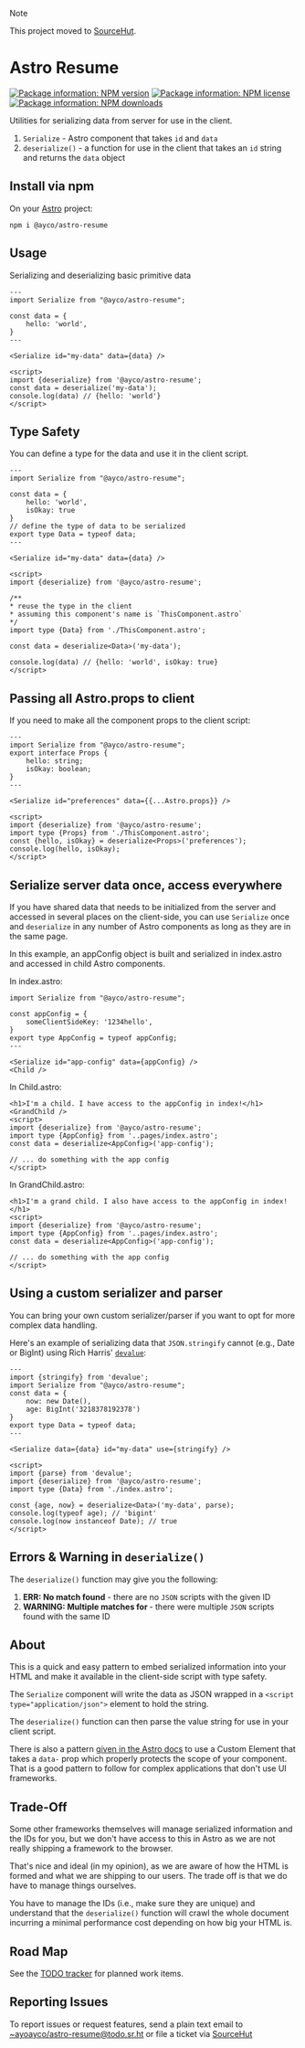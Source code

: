 > [!NOTE]
> This project moved to [SourceHut](https://git.sr.ht/~ayoayco/astro-resume).

# Astro Resume

[![Package information: NPM version](https://img.shields.io/npm/v/@ayco/astro-resume)](https://www.npmjs.com/package/@ayco/astro-resume)
[![Package information: NPM license](https://img.shields.io/npm/l/@ayco/astro-resume)](https://www.npmjs.com/package/@ayco/astro-resume)
[![Package information: NPM downloads](https://img.shields.io/npm/dt/@ayco/astro-resume)](https://www.npmjs.com/package/@ayco/astro-resume)

Utilities for serializing data from server for use in the client.

1. `Serialize` - Astro component that takes `id` and `data`
1. `deserialize()` - a function for use in the client that takes an `id` string and returns the `data` object

## Install via npm

On your [Astro](https://astro.build) project:

```
npm i @ayco/astro-resume
```

## Usage

Serializing and deserializing basic primitive data

```astro
---
import Serialize from "@ayco/astro-resume";

const data = {
	hello: 'world',
}
---

<Serialize id="my-data" data={data} />

<script>
import {deserialize} from '@ayco/astro-resume';
const data = deserialize('my-data');
console.log(data) // {hello: 'world'}
</script>

```

## Type Safety

You can define a type for the data and use it in the client script.

```astro
---
import Serialize from "@ayco/astro-resume";

const data = {
	hello: 'world',
	isOkay: true
}
// define the type of data to be serialized
export type Data = typeof data;
---

<Serialize id="my-data" data={data} />

<script>
import {deserialize} from '@ayco/astro-resume';

/**
* reuse the type in the client
* assuming this component's name is `ThisComponent.astro`
*/
import type {Data} from './ThisComponent.astro';

const data = deserialize<Data>('my-data');

console.log(data) // {hello: 'world', isOkay: true}
</script>
```

## Passing all Astro.props to client

If you need to make all the component props to the client script:

```astro
---
import Serialize from "@ayco/astro-resume";
export interface Props {
	hello: string;
	isOkay: boolean;
}
---

<Serialize id="preferences" data={{...Astro.props}} />

<script>
import {deserialize} from '@ayco/astro-resume';
import type {Props} from './ThisComponent.astro';
const {hello, isOkay} = deserialize<Props>('preferences');
console.log(hello, isOkay);
</script>
```

## Serialize server data once, access everywhere

If you have shared data that needs to be initialized from the server and accessed in several places on the client-side, you can use `Serialize` once and `deserialize` in any number of Astro components as long as they are in the same page.

In this example, an appConfig object is built and serialized in index.astro and accessed in child Astro components.

In index.astro:
```astro
import Serialize from "@ayco/astro-resume";

const appConfig = {
	someClientSideKey: '1234hello',
}
export type AppConfig = typeof appConfig;
---

<Serialize id="app-config" data={appConfig} />
<Child />
```

In Child.astro:
```astro
<h1>I'm a child. I have access to the appConfig in index!</h1>
<GrandChild />
<script>
import {deserialize} from '@ayco/astro-resume';
import type {AppConfig} from '..pages/index.astro';
const data = deserialize<AppConfig>('app-config');

// ... do something with the app config
</script>
```

In GrandChild.astro:
```astro
<h1>I'm a grand child. I also have access to the appConfig in index!</h1>
<script>
import {deserialize} from '@ayco/astro-resume';
import type {AppConfig} from '..pages/index.astro';
const data = deserialize<AppConfig>('app-config');

// ... do something with the app config
</script>
```

## Using a custom serializer and parser

You can bring your own custom serializer/parser if you want to opt for more complex data handling.

Here's an example of serializing data that `JSON.stringify` cannot (e.g., Date or BigInt) using Rich Harris' [`devalue`](https://github.com/Rich-Harris/devalue):

```astro
---
import {stringify} from 'devalue';
import Serialize from "@ayco/astro-resume";
const data = {
    now: new Date(),
    age: BigInt('3218378192378')
}
export type Data = typeof data;
---

<Serialize data={data} id="my-data" use={stringify} />

<script>
import {parse} from 'devalue';
import {deserialize} from '@ayco/astro-resume';
import type {Data} from './index.astro';

const {age, now} = deserialize<Data>('my-data', parse);
console.log(typeof age); // 'bigint'
console.log(now instanceof Date); // true
</script>
```

## Errors & Warning in `deserialize()`

The `deserialize()` function may give you the following:
1. **ERR: No match found** - there are no `JSON` scripts with the given ID
1. **WARNING: Multiple matches for <id>** - there were multiple `JSON` scripts found with the same ID

## About

This is a quick and easy pattern to embed serialized information into your HTML and make it available in the client-side script with type safety.

The `Serialize` component will write the data as JSON wrapped in a `<script type="application/json">` element to hold the string.

The `deserialize()` function can then parse the value string for use in your client script.

There is also a pattern [given in the Astro docs](https://docs.astro.build/en/guides/client-side-scripts/#pass-frontmatter-variables-to-scripts) to use a Custom Element that takes a `data-` prop which properly protects the scope of your component. That is a good pattern to follow for complex applications that don't use UI frameworks.

## Trade-Off

Some other frameworks themselves will manage serialized information and the IDs for you, but we don't have access to this in Astro as we are not really shipping a framework to the browser.

That's nice and ideal (in my opinion), as we are aware of how the HTML is formed and what we are shipping to our users. The trade off is that we do have to manage things ourselves.

You have to manage the IDs (i.e., make sure they are unique) and understand that the `deserialize()` function will crawl the whole document incurring a minimal performance cost depending on how big your HTML is.

## Road Map

See the [TODO tracker](https://todo.sr.ht/~ayoayco/astro-resume) for planned work items.

## Reporting Issues

To report issues or request features, send a plain text email to [~ayoayco/astro-resume@todo.sr.ht](mailto:~ayoayco/astro-resume@todo.sr.ht) or file a ticket via [SourceHut](https://todo.sr.ht/~ayoayco/astro-resume)
